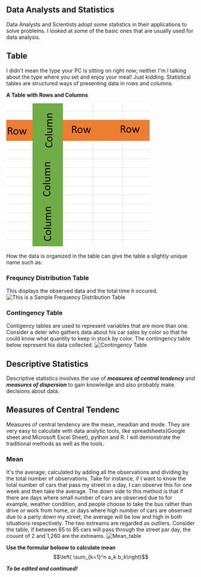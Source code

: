 ## Data Analysts and Statistics
Data Analysts and Scientists adopt some  statistics in their applications to solve problems. I looked at some of the basic ones that are usually used for data analysis. 

## Table
I didn't mean the type your PC is sitting on right now; neither I'm I talking about the type where you set and enjoy your meal! Just kidding. Statistical tables are structured ways of presenting data in rows and columns.

**A Table with Rows and Columns**

<span
style="display:inline; text-align:center">
![A Sample Table in Rows and Columns](https://github.com/dataglyder/Basic_Statistics_For_Data_Analysis.io/blob/main/Screenshot%202025-02-09%20101732.png)</span>


How the data is organized in the table can give the table a slightly unique name such as:
### Frequncy Distribution Table
This displays the observed data and the total time it occured.
![This is a Sample Frequency Distribution Table]()

### Contingency Table
Contigency tables are used to represent variables that are more than one. Consider a deler who gathers data about his car sales by color so that he could know what quantity to keep in stock by color. The contingency table below represent his data collected. 
![Contingency Table]()
## Descriptive Statistics
Descriptive statistics involves the use of ***measures of central tendency*** and ***measures of dispersion*** to gain knowledge and also probably make decisions about data.
## Measures of Central Tendenc
Measures of central tendency are the mean, meadian and mode. They are very easy to calculate with data analytic tools, like spreadsheets(Google sheet and Microsoft Excel Sheet), python and R. I will demonstrate the traditional methods as well as the tools.
### Mean
It's the average; calculated by adding all the observations and dividing by the total number of observations. Take for instance, if I want to know the total number of cars that pass my street in a day, I can observe this for one week and then take the average. The down side to this method is that if there are days where small number of cars are observed due to for example, weather condition, and people choose to take the bus rather than drive or work from home, or days where high number of cars are observed due to a party down my street, the average will be low and high in both situations respectively. The two extreams are regarded as outliers. Consider the table, if between 65 to 85 cars will pass through the street par day, the couunt of 2 and 1,260 are the extreams.
![Mean_table]()

**Use the formular beloow to calculate mean**
$$\left( \sum_{k=1}^n a_k b_k\right)$$

***To be edited and continued!***



